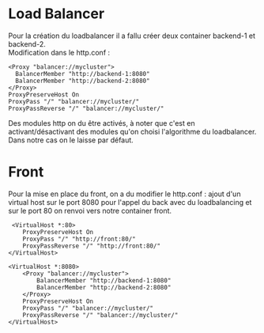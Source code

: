 # Load Balancer

Pour la création du loadbalancer il a fallu créer deux container backend-1 et backend-2.  
Modification dans le http.conf :  
```
<Proxy "balancer://mycluster">
  BalancerMember "http://backend-1:8080"
  BalancerMember "http://backend-2:8080"
</Proxy>
ProxyPreserveHost On
ProxyPass "/" "balancer://mycluster/"
ProxyPassReverse "/" "balancer://mycluster/"
```
Des modules http on du être activés, à noter que c'est en activant/désactivant des modules qu'on choisi l'algorithme du loadbalancer. Dans notre cas on le laisse par défaut.  

# Front

Pour la mise en place du front, on a du modifier le http.conf : ajout d'un virtual host sur le port 8080 pour l'appel du back avec du loadbalancing et sur le port 80 on renvoi vers notre container front.

```
 <VirtualHost *:80>
	ProxyPreserveHost On
	ProxyPass "/" "http://front:80/"
	ProxyPassReverse "/" "http://front:80/"
</VirtualHost>

<VirtualHost *:8080>
	<Proxy "balancer://mycluster">
		BalancerMember "http://backend-1:8080"
		BalancerMember "http://backend-2:8080"
	</Proxy>
	ProxyPreserveHost On
	ProxyPass "/" "balancer://mycluster/"
	ProxyPassReverse "/" "balancer://mycluster/"
</VirtualHost>
```
